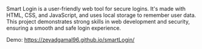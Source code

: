 Smart Login is a user-friendly web tool for secure logins. It's made with HTML, CSS, and JavaScript, and uses local storage to remember user data. This project demonstrates strong skills in web development and security, ensuring a smooth and safe login experience.

Demo: https://zeyadgamal96.github.io/smartLogin/
